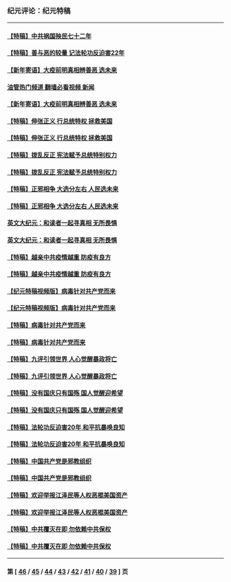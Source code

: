 ### 纪元评论：纪元特稿
---
#### [【特稿】中共祸国殃民七十二年](../../pages/nsc424/n13272607.md?02030330) 
#### [【特稿】善与恶的较量 记法轮功反迫害22年](../../pages/nsc424/n13086597.md?02030330) 
#### [【新年寄语】大疫前明真相辨善恶 选未来](../../pages/nsc424/n12660855.md?02030330) 
#### [油管热门频道 翻墙必看视频 新闻](ok?02030330)
#### [【新年寄语】大疫前明真相辨善恶 选未来](../../pages/nsc424/n12660855.md?02030330) 
#### [【特稿】伸张正义 行总统特权 拯救美国](../../pages/nsc424/n12616806.md?02030330) 
#### [【特稿】伸张正义 行总统特权 拯救美国](../../pages/nsc424/n12616806.md?02030330) 
#### [【特稿】拨乱反正 宪法赋予总统特别权力](../../pages/nsc424/n12598306.md?02030330) 
#### [【特稿】拨乱反正 宪法赋予总统特别权力](../../pages/nsc424/n12598306.md?02030330) 
#### [【特稿】正邪相争 大选分左右 人民选未来](../../pages/nsc424/n12545208.md?02030330) 
#### [【特稿】正邪相争 大选分左右 人民选未来](../../pages/nsc424/n12545208.md?02030330) 
#### [英文大纪元：和读者一起寻真相 无所畏惧](../../pages/nsc424/n12542027.md?02030330) 
#### [英文大纪元：和读者一起寻真相 无所畏惧](../../pages/nsc424/n12542027.md?02030330) 
#### [【特稿】越亲中共疫情越重 防疫有良方](../../pages/nsc424/n12042989.md?02030330) 
#### [【特稿】越亲中共疫情越重 防疫有良方](../../pages/nsc424/n12042989.md?02030330) 
#### [【纪元特稿视频版】病毒针对共产党而来](../../pages/nsc424/n11977328.md?02030330) 
#### [【纪元特稿视频版】病毒针对共产党而来](../../pages/nsc424/n11977328.md?02030330) 
#### [【特稿】病毒针对共产党而来](../../pages/nsc424/n11928818.md?02030330) 
#### [【特稿】病毒针对共产党而来](../../pages/nsc424/n11928818.md?02030330) 
#### [【特稿】九评引领世界 人心觉醒暴政将亡](../../pages/nsc424/n11660496.md?02030330) 
#### [【特稿】九评引领世界 人心觉醒暴政将亡](../../pages/nsc424/n11660496.md?02030330) 
#### [【特稿】没有国庆只有国殇 国人觉醒迎希望](../../pages/nsc424/n11549354.md?02030330) 
#### [【特稿】没有国庆只有国殇 国人觉醒迎希望](../../pages/nsc424/n11549354.md?02030330) 
#### [【特稿】法轮功反迫害20年 和平抗暴唤良知](../../pages/nsc424/n11389135.md?02030330) 
#### [【特稿】法轮功反迫害20年 和平抗暴唤良知](../../pages/nsc424/n11389135.md?02030330) 
#### [【特稿】中国共产党是邪教组织](../../pages/nsc424/n11355551.md?02030330) 
#### [【特稿】中国共产党是邪教组织](../../pages/nsc424/n11355551.md?02030330) 
#### [【特稿】欢迎举报江泽民等人权恶棍美国资产](../../pages/nsc424/n11303040.md?02030330) 
#### [【特稿】欢迎举报江泽民等人权恶棍美国资产](../../pages/nsc424/n11303040.md?02030330) 
#### [【特稿】中共覆灭在即 勿依赖中共保权](../../pages/nsc424/n11278510.md?02030330) 
#### [【特稿】中共覆灭在即 勿依赖中共保权](../../pages/nsc424/n11278510.md?02030330) 

---
#### 第 [ [46](./46.md?02030330) / [45](./45.md?02030330) / [44](./44.md?02030330) / [43](./43.md?02030330) / [42](./42.md?02030330) / [41](./41.md?02030330) / [40](./40.md?02030330) / [39](./39.md?02030330) ] 页
